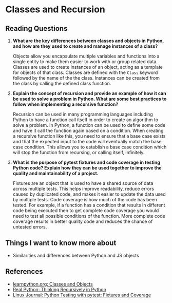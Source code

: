 # Classes and Recursion

## Reading Questions

1. **What are the key differences between classes and objects in Python, and how are they used to create and manage instances of a class?**

    Objects allow you encapsulate multiple variables and functions into a single entity to make them easier to work with or group related data. Classes are used to create instances of an object, acting as a template for objects of that class. Classes are defined with the `Class` keyword followed by the name of the the class. Instances can be created from the class by calling the defined class function.

1. **Explain the concept of recursion and provide an example of how it can be used to solve a problem in Python. What are some best practices to follow when implementing a recursive function?**

    Recursion can be used in many programming languages including Python to have a function call itself in order to create an algorithm to solve a problem. In Python, a function can be used to define some code and have it call the function again based on a condition. When creating a recursive function like this, you need to ensure that a base case exists and that the expected input to the code will eventually match the base case condition. This allows you to establish a base case condition which will stop the function from recursing, or calling itself, infinitely.

1. **What is the purpose of pytest fixtures and code coverage in testing Python code? Explain how they can be used together to improve the quality and maintainability of a project.**

    Fixtures are an object that is used to have a shared source of data across multiple tests. This helps improve readability, reduce errors caused by duplicated code, and makes it easier to update the data used by multiple tests. Code coverage is how much of the code has been tested. For example, if a function has a condition that results in different code being executed then to get complete code coverage you would need to test all possible conditions of the function. More complete code coverage results in better quality code and reduces the chance of untested errors.

## Things I want to know more about

- Similarities and differences between Python and JS objects

## References

- [learnpython.org: Classes and Objects](https://www.learnpython.org/en/Classes_and_Objects)
- [Real Python: Thinking Recursively in Python](https://realpython.com/python-thinking-recursively/)
- [Linux Journal: Python Testing with pytest: Fixtures and Coverage](https://www.linuxjournal.com/content/python-testing-pytest-fixtures-and-coverage)

